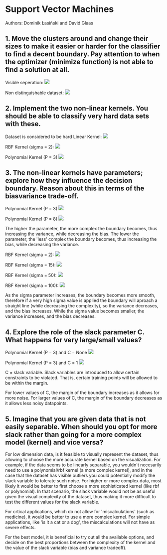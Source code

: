 # Support Vector Machines

Authors: Dominik Łasiński and David Glaas

## 1. Move the clusters around and change their sizes to make it easier or harder for the classifier to find a decent boundary. Pay attention to when the optimizer (minimize function) is not able to find a solution at all.

Visible seperation:
<img src="images/separation.png"/>

Non distinguishable dataset:
<img src="images/non_distinguishable.png"/>

## 2. Implement the two non-linear kernels. You should be able to classify very hard data sets with these.

Dataset is considered to be hard
Linear Kernel:
<img src="images/linear_kernel.png"/>

RBF Kernel (sigma = 2):
<img src="images/rbf_kernel.png"/>

Polynomial Kernel (P = 3)
<img src="images/poly_kernel.png"/>
## 3. The non-linear kernels have parameters; explore how they influence the decision boundary. Reason about this in terms of the biasvariance trade-off.


Polynomial Kernel (P = 3)
<img src="images/poly_kernel.png"/>


Polynomial Kernel (P = 8)
<img src="images/poly_kernel_8.png"/>

The higher the parameter, the more complex the boundary becomes, thus increasing the variance, while decreasing the bias. The lower the parameter, the 'less' complex the boundary becomes, thus increasing the bias, while decreasing the variance.

RBF Kernel (sigma = 2):
<img src="images/rbf_kernel.png"/>

RBF Kernel (sigma = 15):
<img src="images/rbf_kernel_15.png"/>

RBF Kernel (sigma = 50):
<img src="images/rbf_kernel_50.png"/>

RBF Kernel (sigma = 100):
<img src="images/rbf_kernel_100.png"/>

As the sigma parameter increases, the boundary becomes more smooth, therefore if a very high sigma value is applied the boundary will aproach a straight line (while decreasing the complexity), so the variance decreases, and the bias increases. While the sigma value becomes smaller, the variance increases, and the bias decreases.
## 4. Explore the role of the slack parameter C. What happens for very large/small values?

Polynomial Kernel (P = 3) and C = None 
<img src="images/poly_kernel.png"/>

Polynomial Kernel (P = 3) and C = 1 
<img src="images/poly_kernel_c_1.png"/>

C = slack variable.
Slack variables are introduced to allow certain constraints to be violated. That is, certain training points will be allowed to be within the margin.

For lower values of C, the margin of the boundary increases as it allows for more noise. For larger values of C, the margin of the boundary decreases as it allows less noisy datapoints.

## 5. Imagine that you are given data that is not easily separable. When should you opt for more slack rather than going for a more complex model (kernel) and vice versa?

For low dimension data, is it feasible to visually represent the dataset, thus allowing to choose the more accurate kernel based on the visualization. For example, if the data seems to be linearly separable, you wouldn't necesarily need to use a polynomial/rbf kernel (a more complex kernel), and in the case that the dataset has visible outliers you could potentially modify the slack variable to tolerate such noise.
For higher or more complex data, most likely it would be better to first choose a more sophisticated kernel (like rbf or polynomial). In that scenario, the slack variable would not be as useful given the visual complexity of the dataset, thus making it more difficult to test the different values for the slack variable.

For crtical applications, which do not allow for 'miscalculations' (such as medicine), it would be better to use a more complex kernel.
For simple applications, like 'is it a cat or a dog', the miscalculations will not have as severe effects.

For the best model, it is beneficial to try out all the available options, and decide on the best proportions between the complexity of the kernel and the value of the slack variable (bias and variance tradeoff).